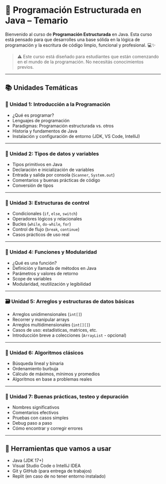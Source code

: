 # 📘 Programación Estructurada en Java – Temario

Bienvenido al curso de **Programación Estructurada** en Java. Esta curso está pensado para que desarrolles una base sólida en la lógica de programación y la escritura de código limpio, funcional y profesional. 💻✨

> ⚠️ Este curso está diseñado para estudiantes que están comenzando en el mundo de la programación. No necesitás conocimientos previos.

---

## 📚 Unidades Temáticas

### 🧠 Unidad 1: Introducción a la Programación
- ¿Qué es programar?
- Lenguajes de programación
- Paradigmas: Programación estructurada vs. otros
- Historia y fundamentos de Java
- Instalación y configuración de entorno (JDK, VS Code, IntelliJ)

---

### 🧮 Unidad 2: Tipos de datos y variables
- Tipos primitivos en Java
- Declaración e inicialización de variables
- Entrada y salida por consola (`Scanner`, `System.out`)
- Comentarios y buenas prácticas de código
- Conversión de tipos

---

### 🔁 Unidad 3: Estructuras de control
- Condicionales (`if`, `else`, `switch`)
- Operadores lógicos y relacionales
- Bucles (`while`, `do-while`, `for`)
- Control de flujo (`break`, `continue`)
- Casos prácticos de uso real

---

### 🧮 Unidad 4: Funciones y Modularidad
- ¿Qué es una función?
- Definición y llamada de métodos en Java
- Parámetros y valores de retorno
- Scope de variables
- Modularidad, reutilización y legibilidad

---

### 🗃️ Unidad 5: Arreglos y estructuras de datos básicas
- Arreglos unidimensionales (`int[]`)
- Recorrer y manipular arrays
- Arreglos multidimensionales (`int[][]`)
- Casos de uso: estadísticas, matrices, etc.
- Introducción breve a colecciones (`ArrayList` - opcional)

---

### 🔨 Unidad 6: Algoritmos clásicos
- Búsqueda lineal y binaria
- Ordenamiento burbuja
- Cálculo de máximos, mínimos y promedios
- Algoritmos en base a problemas reales

---

### 🧪 Unidad 7: Buenas prácticas, testeo y depuración
- Nombres significativos
- Comentarios efectivos
- Pruebas con casos simples
- Debug paso a paso
- Cómo encontrar y corregir errores

---

## 🚀 Herramientas que vamos a usar
- Java (JDK 17+)
- Visual Studio Code o IntelliJ IDEA
- Git y GitHub (para entrega de trabajos)
- Replit (en caso de no tener entorno instalado)
